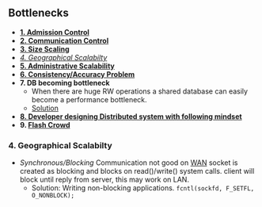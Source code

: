 ## Bottlenecks

- **[1. Admission Control](Admission_Control)**
- **[2. Communication Control](Communication_Control)**
- **[3. Size Scaling](Size_Scaling)**
- _[4. Geographical Scalabilty](#gs)_
- **[5. Administrative Scalability](Administrative_Scalability)**    
- **[6. Consistency/Accuracy Problem](/System-Design/Concepts/Terms)**
- **7. DB becoming bottleneck**
  - When there are huge RW operations a shared database can easily become a performance bottleneck.
  - [Solution](/System-Design/Concepts/Databases/Database_Scaling)
- **[8. Developer designing Distributed system with following mindset](Developer_idealistic_mindset)**
- **9. [Flash Crowd](/System-Design/Concepts/Terms/)**

<a name=gs></a>
### 4. Geographical Scalabilty
- *Synchronous/Blocking* Communication not good on [WAN](System-Design/Concepts/Terms) socket is created as blocking and blocks on read()/write() system calls. client will block until reply from server, this may work on LAN.
  - Solution: Writing non-blocking applications. `fcntl(sockfd, F_SETFL, O_NONBLOCK);`

